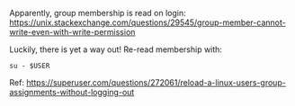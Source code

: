 Apparently, group membership is read on login: https://unix.stackexchange.com/questions/29545/group-member-cannot-write-even-with-write-permission

Luckily, there is yet a way out! Re-read membership with:
```
su - $USER
```

Ref: https://superuser.com/questions/272061/reload-a-linux-users-group-assignments-without-logging-out
